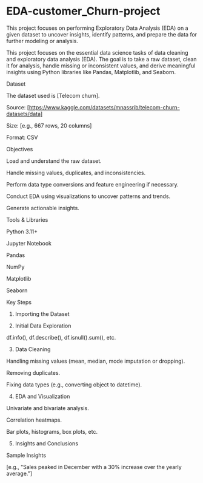 # EDA-customer_Churn-project
This project focuses on performing Exploratory Data Analysis (EDA) on a given dataset to uncover insights, identify patterns, and prepare the data for further modeling or analysis. 

This project focuses on the essential data science tasks of data cleaning and exploratory data analysis (EDA). The goal is to take a raw dataset, clean it for analysis, handle missing or inconsistent values, and derive meaningful insights using Python libraries like Pandas, Matplotlib, and Seaborn.

Dataset

The dataset used is [Telecom churn].

Source: [https://www.kaggle.com/datasets/mnassrib/telecom-churn-datasets/data]

Size: [e.g., 667 rows, 20 columns]

Format: CSV


Objectives

Load and understand the raw dataset.

Handle missing values, duplicates, and inconsistencies.

Perform data type conversions and feature engineering if necessary.

Conduct EDA using visualizations to uncover patterns and trends.

Generate actionable insights.


Tools & Libraries

Python 3.11+

Jupyter Notebook

Pandas

NumPy

Matplotlib

Seaborn


Key Steps

1. Importing the Dataset


2. Initial Data Exploration

df.info(), df.describe(), df.isnull().sum(), etc.



3. Data Cleaning

Handling missing values (mean, median, mode imputation or dropping).

Removing duplicates.

Fixing data types (e.g., converting object to datetime).



4. EDA and Visualization

Univariate and bivariate analysis.

Correlation heatmaps.

Bar plots, histograms, box plots, etc.



5. Insights and Conclusions

Sample Insights

[e.g., "Sales peaked in December with a 30% increase over the yearly average."]

